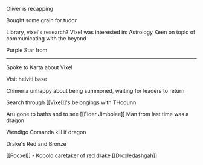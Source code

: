 Oliver is recapping

Bought some grain for tudor



Library, vixel's research?
Vixel was interested in: 
	Astrology
		Keen on topic of communicating with the beyond


Purple Star from 



<hr>


Spoke to Karta about Vixel


Visit helviti base

Chimeria unhappy about being summoned, waiting for leaders to return

Search through [[Vixel]]'s belongings with THodunn

Aru gone to baths and to see [[Elder Jimbolee]]
Man from last time was a dragon

Wendigo Comanda kill if dragon

Drake's Red and Bronze

[[Pocxel]] - Kobold caretaker of red drake [[Droxledashgah]]












